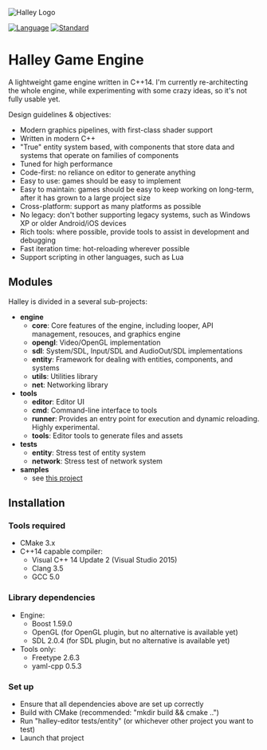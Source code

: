 ![Halley Logo](http://higherorderfun.com/stuff/halley/halley_scarlet.png)

[![Language](https://img.shields.io/badge/language-C++-blue.svg)](https://isocpp.org/)
[![Standard](https://img.shields.io/badge/c%2B%2B-14-blue.svg)](https://en.wikipedia.org/wiki/C%2B%2B14)

# Halley Game Engine
A lightweight game engine written in C++14. I'm currently re-architecting the whole engine, while experimenting with some crazy ideas, so it's not fully usable yet.

Design guidelines & objectives:
* Modern graphics pipelines, with first-class shader support
* Written in modern C++
* "True" entity system based, with components that store data and systems that operate on families of components
* Tuned for high performance
* Code-first: no reliance on editor to generate anything
* Easy to use: games should be easy to implement
* Easy to maintain: games should be easy to keep working on long-term, after it has grown to a large project size
* Cross-platform: support as many platforms as possible
* No legacy: don't bother supporting legacy systems, such as Windows XP or older Android/iOS devices
* Rich tools: where possible, provide tools to assist in development and debugging
* Fast iteration time: hot-reloading wherever possible
* Support scripting in other languages, such as Lua

## Modules
Halley is divided in a several sub-projects:
* **engine**
  * **core**: Core features of the engine, including looper, API management, resouces, and graphics engine
  * **opengl**: Video/OpenGL implementation
  * **sdl**: System/SDL, Input/SDL and AudioOut/SDL implementations
  * **entity**: Framework for dealing with entities, components, and systems
  * **utils**: Utilities library
  * **net**: Networking library
* **tools**
  * **editor**: Editor UI
  * **cmd**: Command-line interface to tools
  * **runner**: Provides an entry point for execution and dynamic reloading. Highly experimental.
  * **tools**: Editor tools to generate files and assets
* **tests**
  * **entity**: Stress test of entity system
  * **network**: Stress test of network system
* **samples**
  * see [this project](https://github.com/amzeratul/halley-samples)

## Installation

### Tools required
* CMake 3.x
* C++14 capable compiler:
  * Visual C++ 14 Update 2 (Visual Studio 2015)
  * Clang 3.5
  * GCC 5.0

### Library dependencies
* Engine:
  * Boost 1.59.0
  * OpenGL (for OpenGL plugin, but no alternative is available yet)
  * SDL 2.0.4 (for SDL plugin, but no alternative is available yet)
* Tools only:
  * Freetype 2.6.3
  * yaml-cpp 0.5.3

### Set up
* Ensure that all dependencies above are set up correctly
* Build with CMake (recommended: "mkdir build && cmake ..")
* Run "halley-editor tests/entity" (or whichever other project you want to test)
* Launch that project
